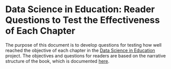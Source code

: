 # Data Science in Education: Reader Questions to Test the Effectiveness of Each Chapter

The purpose of this document is to develop questions for testing how well reached the objective of each chapter in the [Data Science in Education](https://github.com/data-edu/data-science-in-education) project. The objectives and questions for readers are based on the narrative structure of the book, which is documented [here](https://github.com/data-edu/data-science-in-education/blob/master/README.md).